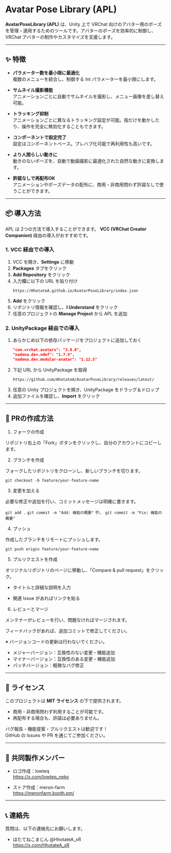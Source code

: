 # Avatar Pose Library (APL)

**AvatarPoseLibrary (APL)** は、Unity 上で VRChat 向けのアバター用のポーズを管理・適用するためのツールです。アバターのポーズを効率的に制御し、VRChat アバターの制作やカスタマイズを支援します。

---

## ✨ 特徴

- **パラメーター数を最小限に最適化**  
  複数のメニューを統合し、制御する Int パラメーターを最小限にします。

- **サムネイル撮影機能**  
  アニメーションごとに自動でサムネイルを撮影し、メニュー画像を差し替え可能。

- **トラッキング抑制**  
  アニメーションごとに異なるトラッキング設定が可能。指だけを動かしたり、操作を完全に無効化することもできます。

- **コンポーネントで設定完了**  
  設定はコンポーネントベース。プレハブ化可能で再利用性も高いです。

- **より人間らしい動きに**  
  動きのないポーズを、自動で動画撮影に最適化された自然な動きに変換します。

- **許諾なしで再配布OK**  
  アニメーションやポーズデータの配布に、商用・非商用問わず許諾なしで使うことができます。

---

## 📦 導入方法

APL は 2つの方法で導入することができます。
**VCC (VRChat Creator Companion)** 経由の導入がおすすめです。  

### 1. VCC 経由での導入

1. VCC を開き、**Settings** に移動  
2. **Packages** タブをクリック  
3. **Add Repository** をクリック  
4. 入力欄に以下の URL を貼り付け  
   ```text
   https://HhotateA.github.io/AvatarPoseLibrary/index.json
   ```  
5. **Add** をクリック  
6. リポジトリ情報を確認し、**I Understand** をクリック  
7. 任意のプロジェクトの **Manage Project** から APL を追加

### 2. UnityPackage 経由での導入

1. あらかじめ以下の依存パッケージをプロジェクトに追加しておく  
   ```json
   "com.vrchat.avatars": "3.8.0",
   "nadena.dev.ndmf": "1.7.9",
   "nadena.dev.modular-avatar": "1.12.5"
   ```
2. 下記 URL から UnityPackage を取得  
   ```text
   https://github.com/HhotateA/AvatarPoseLibrary/releases/latest/
   ```
3. 任意の Unity プロジェクトを開き、UnityPackage をドラッグ＆ドロップ  
4. 追加ファイルを確認し、**Import** をクリック

---

## 🤝 PRの作成方法

1. フォークの作成

リポジトリ右上の「Fork」ボタンをクリックし、自分のアカウントにコピーします。

2. ブランチを作成

フォークしたリポジトリをクローンし、新しいブランチを切ります。

```git checkout -b feature/your-feature-name```

3. 変更を加える

必要な修正や追加を行い、コミットメッセージは明確に書きます。

```git add .```
```git commit -m "Add: 機能の概要"```
や、
```git commit -m "Fix: 機能の概要"```

4. プッシュ

作成したブランチをリモートにプッシュします。

```git push origin feature/your-feature-name```

5. プルリクエストを作成

オリジナルリポジトリのページに移動し、「Compare & pull request」をクリック。

- タイトルと詳細な説明を入力

- 関連 Issue があればリンクを貼る

6. レビューとマージ

メンテナーがレビューを行い、問題なければマージされます。

フィードバックがあれば、追加コミットで修正してください。

※ バージョンコードの更新は行わないでください。  

- メジャーバージョン：互換性のない変更・機能追加  
- マイナーバージョン：互換性のある変更・機能追加  
- パッチバージョン：軽微なバグ修正  

---

## 📄 ライセンス

このプロジェクトは **MIT ライセンス** の下で提供されます。

- 商用・非商用問わず利用することが可能です。
- 再配布する場合も、許諾は必要ありません。

バグ報告・機能提案・プルリクエストは歓迎です！  
GitHub の Issues や PR を通じてご参加ください。

---

## 👯 共同製作メンバー

- ロゴ作成：lowteq  
https://x.com/lowteq_neko

- ストア作成：meron-farm  
https://meronfarm.booth.pm/

---

## 📞 連絡先

質問は、以下の連絡先にお願いします。

- ほたてねこまじん @HhotateA_xR  
https://x.com/HhotateA_xR
